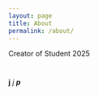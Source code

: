 ```yaml
---
layout: page
title: About
permalink: /about/
---
```


Creator of Student 2025
# 
##
###
####
**j**
*j*
***p***